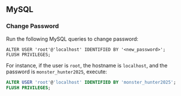## MySQL

### Change Password

Run the following MySQL queries to change password:

```mysql
ALTER USER 'root'@'localhost' IDENTIFIED BY '<new_password>';
FLUSH PRIVILEGES;
```

For instance, if the user is `root`, the hostname is `localhost`, and the password is `monster_hunter2025`, execute:

~~~sql
ALTER USER 'root'@'localhost' IDENTIFIED BY 'monster_hunter2025';
FLUSH PRIVILEGES;
~~~

